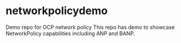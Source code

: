 # networkpolicydemo
Demo repo for OCP network policy 
This repo has demo to showcase NetworkPolicy capabilities including ANP and BANP.
